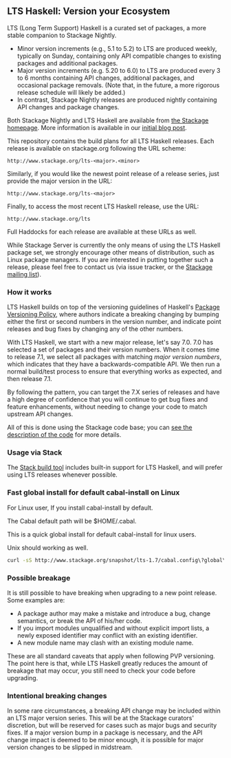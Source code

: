 ## LTS Haskell: Version your Ecosystem

LTS (Long Term Support) Haskell is a curated set of packages, a more stable companion to Stackage Nightly.

* Minor version increments (e.g., 5.1 to 5.2) to LTS are produced weekly, typically on Sunday, containing only API compatible changes to existing packages and additional packages.
* Major version increments (e.g. 5.20 to 6.0) to LTS are produced every 3 to 6 months containing API changes, additional packages, and occasional package removals. (Note that, in the future, a more rigorous release schedule will likely be added.)
* In contrast, Stackage Nightly releases are produced nightly containing API changes and package changes.

Both Stackage Nightly and LTS Haskell are available from [the Stackage
homepage](https://www.stackage.org). More information is available in our
[initial blog
post](https://www.fpcomplete.com/blog/2014/12/backporting-bug-fixes).

This repository contains the build plans for all LTS Haskell releases. Each
release is available on stackage.org following the URL scheme:

    http://www.stackage.org/lts-<major>.<minor>

Similarly, if you would like the newest point release of a release series, just
provide the major version in the URL:

    http://www.stackage.org/lts-<major>

Finally, to access the most recent LTS Haskell release, use the URL:

    http://www.stackage.org/lts

Full Haddocks for each release are available at these URLs as well.

While Stackage Server is currently the only means of using the LTS Haskell
package set, we strongly encourage other means of distribution, such as Linux
package managers. If you are interested in putting together such a release,
please feel free to contact us (via issue tracker, or the [Stackage mailing
list](https://groups.google.com/d/forum/stackage)).

### How it works

LTS Haskell builds on top of the versioning guidelines of Haskell's [Package
Versioning
Policy](https://www.haskell.org/haskellwiki/Package_versioning_policy), where
authors indicate a breaking changing by bumping either the first or second numbers
in the version number, and indicate point releases and bug fixes by changing
any of the other numbers.

With LTS Haskell, we start with a new major release, let's say 7.0. 7.0 has
selected a set of packages and their version numbers. When it comes time to
release 7.1, we select all packages with matching *major version numbers*,
which indicates that they have a backwards-compatible API. We then run a normal
build/test process to ensure that everything works as expected, and then
release 7.1.

By following the pattern, you can target the 7.X series of releases and have a
high degree of confidence that you will continue to get bug fixes and feature
enhancements, without needing to change your code to match upstream API
changes.

All of this is done using the Stackage code base; you can [see the description
of the code](https://github.com/fpco/stackage/#lts) for more details.

### Usage via Stack

The [Stack build tool](http://haskellstack.com) includes built-in support for
LTS Haskell, and will prefer using LTS releases whenever possible.

### Fast global install for default cabal-install on Linux

For Linux user, If you install cabal-install by default.

The Cabal default path will be $HOME/.cabal.

This is a quick global install for default cabal-install for linux users.

Unix should working as well.

```bash
curl -sS http://www.stackage.org/snapshot/lts-1.7/cabal.config\?global\=true >> $HOME/.cabal/config
```

### Possible breakage

It is still possible to have breaking when upgrading to a new point release.
Some examples are:

* A package author may make a mistake and introduce a bug, change semantics, or
  break the API of his/her code.
* If you import modules unqualified and without explicit import lists, a newly
  exposed identifier may conflict with an existing identifier.
* A new module name may clash with an existing module name.

These are all standard caveats that apply when following PVP versioning. The
point here is that, while LTS Haskell greatly reduces the amount of breakage
that may occur, you still need to check your code before upgrading.

### Intentional breaking changes

In some rare circumstances, a breaking API change may be included within an LTS
major version series. This will be at the Stackage curators' discretion, but
will be reserved for cases such as major bugs and security fixes. If a major
version bump in a package is necessary, and the API change impact is deemed to
be minor enough, it is possible for major version changes to be slipped in
midstream.
